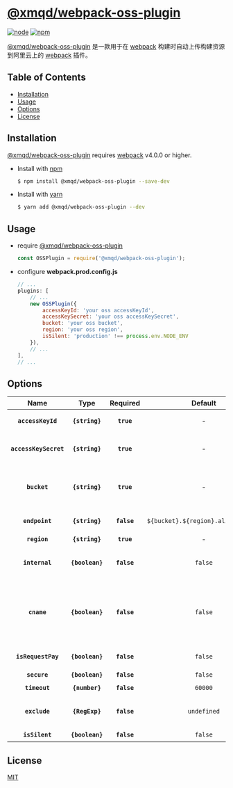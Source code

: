 # [@xmqd/webpack-oss-plugin][@xmqd/webpack-oss-plugin-url]

[![node][node-badage]][node-url]
[![npm][npm-badage]][npm-url]

[@xmqd/webpack-oss-plugin][@xmqd/webpack-oss-plugin-url] 是一款用于在 [webpack][webpack-url] 构建时自动上传构建资源到阿里云上的 [webpack][webpack-url] 插件。

## Table of Contents

* [Installation](#Installation)
* [Usage](#Usage)
* [Options](#Options)
* [License](#Lisence)

## Installation

[@xmqd/webpack-oss-plugin][@xmqd/webpack-oss-plugin-url] requires [webpack][webpack-url] v4.0.0 or higher.

* Install with [npm][npm-url]
    ```bash
    $ npm install @xmqd/webpack-oss-plugin --save-dev
    ```

* Install with [yarn][yarn-url]
    ```bash
    $ yarn add @xmqd/webpack-oss-plugin --dev
    ```

## Usage
* require [@xmqd/webpack-oss-plugin](@xmqd/webpack-oss-plugin-url)
    ```js
    const OSSPlugin = require('@xmqd/webpack-oss-plugin');
    ```

* configure **webpack.prod.config.js**
    ```js
    // ...
    plugins: [
        // ...
        new OSSPlugin({
            accessKeyId: 'your oss accessKeyId',
            accessKeySecret: 'your oss accessKeySecret',
            bucket: 'your oss bucket',
            region: 'your oss region',
            isSilent: 'production' !== process.env.NODE_ENV
        }),
        // ...
    ],
    // ...
    ```

## Options
|Name|Type|Required|Default|Description|
|:--:|:--:|:------:|:-----:|:---------:|
|**`accessKeyId`**|**`{string}`**|**`true`**|-|阿里云控制台创建的 AccessKey|
|**`accessKeySecret`**|**`{string}`**|**`true`**|-|阿里云控制台创建的 AccessKeySecret|
|**`bucket`**|**`{string}`**|**`true`**|-|阿里云控制台创建的 bucket 或通过 putBucket 方法创建的 bucket|
|**`endpoint`**|**`{string}`**|**`false`**|`${bucket}.${region}.aliyuncs.com`|阿里云控制台创建的 AccessKey|
|**`region`**|**`{string}`**|**`true`**|-|数据中心所在地域|
|**`internal`**|**`{boolean}`**|**`false`**|`false`|是否通过内网访问，内网访问不收费|
|**`cname`**|**`{boolean}`**|**`false`**|`false`|是否支持上传自定义域名，如果 cname 为 true ，自定义域名需要先同 bucket 进行绑定|
|**`isRequestPay`**|**`{boolean}`**|**`false`**|`false`|bucket 是否开启请求者付费模式|
|**`secure`**|**`{boolean}`**|**`false`**|`false`|是否启用安全协议|
|**`timeout`**|**`{number}`**|**`false`**|`60000`|请求超时时间|
|**`exclude`**|**`{RegExp}`**|**`false`**|`undefined`|不需要上传的文件规则，是一个正则表达式|
|**`isSilent`**|**`{boolean}`**|**`false`**|`false`|不启用插件|

## License

[MIT](./LICENSE)

[node-badage]: https://img.shields.io/node/v/@xmqd/webpack-oss-plugin.svg
[npm-badage]: https://img.shields.io/npm/v/@xmqd/webpack-oss-plugin.svg
[node-url]: https://nodejs.org/zh-cn/
[npm-url]: https://www.npmjs.com/package/@xmqd/webpack-oss-plugin
[yarn-url]: https://yarn.bootcss.com
[webpack-url]: https://webpack.js.org
[@xmqd/webpack-oss-plugin-url]: https://git.qufenqi.com/wangjun/webpack-oss-plugin
